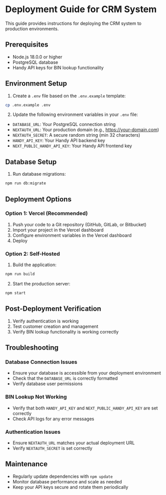 # Deployment Guide for CRM System

This guide provides instructions for deploying the CRM system to production environments.

## Prerequisites

- Node.js 18.0.0 or higher
- PostgreSQL database
- Handy API keys for BIN lookup functionality

## Environment Setup

1. Create a `.env` file based on the `.env.example` template:

```bash
cp .env.example .env
```

2. Update the following environment variables in your `.env` file:

- `DATABASE_URL`: Your PostgreSQL connection string
- `NEXTAUTH_URL`: Your production domain (e.g., https://your-domain.com)
- `NEXTAUTH_SECRET`: A secure random string (min 32 characters)
- `HANDY_API_KEY`: Your Handy API backend key
- `NEXT_PUBLIC_HANDY_API_KEY`: Your Handy API frontend key

## Database Setup

1. Run database migrations:

```bash
npm run db:migrate
```

## Deployment Options

### Option 1: Vercel (Recommended)

1. Push your code to a Git repository (GitHub, GitLab, or Bitbucket)
2. Import your project in the Vercel dashboard
3. Configure environment variables in the Vercel dashboard
4. Deploy

### Option 2: Self-Hosted

1. Build the application:

```bash
npm run build
```

2. Start the production server:

```bash
npm start
```

## Post-Deployment Verification

1. Verify authentication is working
2. Test customer creation and management
3. Verify BIN lookup functionality is working correctly

## Troubleshooting

### Database Connection Issues

- Ensure your database is accessible from your deployment environment
- Check that the `DATABASE_URL` is correctly formatted
- Verify database user permissions

### BIN Lookup Not Working

- Verify that both `HANDY_API_KEY` and `NEXT_PUBLIC_HANDY_API_KEY` are set correctly
- Check API logs for any error messages

### Authentication Issues

- Ensure `NEXTAUTH_URL` matches your actual deployment URL
- Verify `NEXTAUTH_SECRET` is set correctly

## Maintenance

- Regularly update dependencies with `npm update`
- Monitor database performance and scale as needed
- Keep your API keys secure and rotate them periodically 